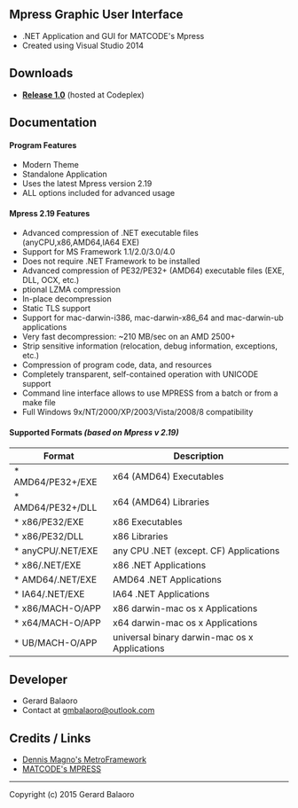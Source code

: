 Mpress Graphic User Interface
---------------------------------------------------
* .NET Application and GUI for MATCODE's Mpress
* Created using Visual Studio 2014

Downloads
---------------------------------------------------
* **[Release 1.0](http://mpressgui.codeplex.com/)** (hosted at Codeplex)

Documentation
---------------------------------------------------
#### Program Features ####
* Modern Theme
* Standalone Application
* Uses the latest Mpress version 2.19
* ALL options included for advanced usage

#### Mpress 2.19 Features ####
* Advanced compression of .NET executable files (anyCPU,x86,AMD64,IA64 EXE)
* Support for MS Framework 1.1/2.0/3.0/4.0
* Does not require .NET Framework to be installed
* Advanced compression of PE32/PE32+ (AMD64) executable files (EXE, DLL, OCX, etc.)
* ptional LZMA compression
* In-place decompression
* Static TLS support
* Support for mac-darwin-i386, mac-darwin-x86_64 and mac-darwin-ub applications
* Very fast decompression: ~210 MB/sec on an AMD 2500+
* Strip sensitive information (relocation, debug information, exceptions, etc.)
* Compression of program code, data, and resources
* Completely transparent, self-contained operation with UNICODE support
* Command line interface allows to use MPRESS from a batch or from a make file
* Full Windows 9x/NT/2000/XP/2003/Vista/2008/8 compatibility 

#### Supported Formats  _(based on Mpress v 2.19)_ ####

Format            | Description
------------------|------------------------------------
* AMD64/PE32+/EXE | x64 (AMD64) Executables
* AMD64/PE32+/DLL | x64 (AMD64) Libraries
* x86/PE32/EXE    | x86 Executables
* x86/PE32/DLL    | x86 Libraries
* anyCPU/.NET/EXE | any CPU .NET (except. CF) Applications
* x86/.NET/EXE    | x86 .NET Applications
* AMD64/.NET/EXE  | AMD64 .NET Applications
* IA64/.NET/EXE   | IA64 .NET Applications
* x86/MACH-O/APP  | x86 darwin-mac os x Applications
* x64/MACH-O/APP  | x64 darwin-mac os x Applications
* UB/MACH-O/APP   | universal binary darwin-mac os x Applications


Developer
---------------------------------------------------
* Gerard Balaoro
* Contact at gmbalaoro@outlook.com

Credits / Links
---------------------------------------------------
* [Dennis Magno's MetroFramework](https://github.com/dennismagno/metroframework-modern-ui)
* [MATCODE's MPRESS](http://www.matcode.com/mpress.htm)

---------------------------------------------------
Copyright (c) 2015 Gerard Balaoro